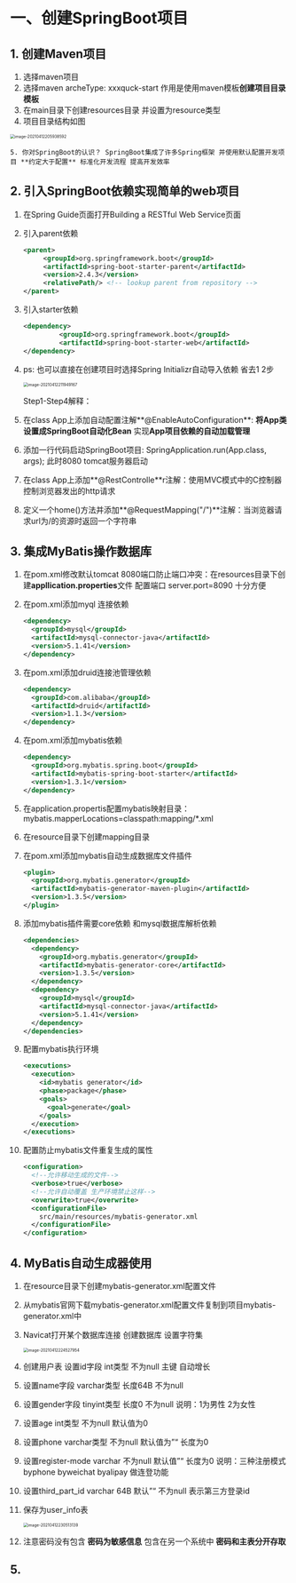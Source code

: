 # 一、创建SpringBoot项目

## 1. 创建Maven项目

1. 选择maven项目
2. 选择maven archeType: xxxquck-start 作用是使用maven模板**创建项目目录模板**
3. 在main目录下创建resources目录 并设置为resource类型
4. 项目目录结构如图

<img src="https://tva1.sinaimg.cn/large/008eGmZEgy1gph9dguj4bj30dm0est9n.jpg" alt="image-20210412205938592" style="zoom:50%;" />

	5. 你对SpringBoot的认识？ SpringBoot集成了许多Spring框架 并使用默认配置开发项目 **约定大于配置** 标准化开发流程 提高开发效率

## 2. 引入SpringBoot依赖实现简单的web项目



1. 在Spring Guide页面打开Building a RESTful Web Service页面

2. 引入parent依赖

   ```xml
   <parent>
   		<groupId>org.springframework.boot</groupId>
   		<artifactId>spring-boot-starter-parent</artifactId>
   		<version>2.4.3</version>
   		<relativePath/> <!-- lookup parent from repository -->
   </parent>
   ```

3. 引入starter依赖

   ```xml
   <dependency>
   			<groupId>org.springframework.boot</groupId>
   			<artifactId>spring-boot-starter-web</artifactId>
   </dependency>
   ```

4. ps: 也可以直接在创建项目时选择Spring Initializr自动导入依赖 省去1 2步

   <img src="https://tva1.sinaimg.cn/large/008eGmZEgy1gphd47dgw2j30ei0ew759.jpg" alt="image-20210412211949167" style="zoom:50%;" />

   

   Step1-Step4解释：

5. 在class App上添加自动配置注解**@EnableAutoConfiguration**: **将App类设置成SpringBoot自动化Bean** 实现**App项目依赖的自动加载管理**

6. 添加一行代码启动SpringBoot项目: SpringApplication.run(App.class, args); 此时8080 tomcat服务器启动 

7. 在class App上添加**@RestControlle**r注解：使用MVC模式中的C控制器 控制浏览器发出的http请求

8. 定义一个home()方法并添加**@RequestMapping("/")**注解：当浏览器请求url为/的资源时返回一个字符串

## 3. 集成MyBatis操作数据库

1. 在pom.xml修改默认tomcat 8080端口防止端口冲突：在resources目录下创建**appllication.properties**文件 配置端口 server.port=8090 十分方便

2. 在pom.xml添加myql 连接依赖

   ```xml
   <dependency>
     <groupId>mysql</groupId>
     <artifactId>mysql-connector-java</artifactId>
     <version>5.1.41</version>
   </dependency>
   ```

3. 在pom.xml添加druid连接池管理依赖

   ```xml
   <dependency>
     <groupId>com.alibaba</groupId>
     <artifactId>druid</artifactId>
     <version>1.1.3</version>
   </dependency>
   ```

4. 在pom.xml添加mybatis依赖

   ```xml
   <dependency>
     <groupId>org.mybatis.spring.boot</groupId>
     <artifactId>mybatis-spring-boot-starter</artifactId>
     <version>1.3.1</version>
   </dependency>
   ```

5. 在application.propertis配置mybatis映射目录：mybatis.mapperLocations=classpath:mapping/*.xml

6. 在resource目录下创建mapping目录

7. 在pom.xml添加mybatis自动生成数据库文件插件 

   ```xml
   <plugin>
     <groupId>org.mybatis.generator</groupId>
     <artifactId>mybatis-generator-maven-plugin</artifactId>
     <version>1.3.5</version>
   </plugin>
   ```

8. 添加mybatis插件需要core依赖 和mysql数据库解析依赖

   ```xml
   <dependencies>
     <dependency>
       <groupId>org.mybatis.generator</groupId>
       <artifactId>mybatis-generator-core</artifactId>
       <version>1.3.5</version>
     </dependency>
     <dependency>
       <groupId>mysql</groupId>
       <artifactId>mysql-connector-java</artifactId>
       <version>5.1.41</version>
     </dependency>
   </dependencies>
   ```

9. 配置mybatis执行环境

   ```xml
   <executions>
     <execution>
       <id>mybatis generator</id>
       <phase>package</phase>
       <goals>
         <goal>generate</goal>
       </goals>
     </execution>
   </executions>
   ```

10. 配置防止mybatis文件重复生成的属性

    ```xml
    <configuration>
      <!--允许移动生成的文件-->
      <verbose>true</verbose>
      <!--允许自动覆盖 生产环境禁止这样-->
      <overwrite>true</overwrite>
      <configurationFile>
        src/main/resources/mybatis-generator.xml
      </configurationFile>
    </configuration>
    ```

    

## 4. MyBatis自动生成器使用

1. 在resource目录下创建mybatis-generator.xml配置文件

2. 从mybatis官网下载mybatis-generator.xml配置文件复制到项目mybatis-generator.xml中

3. Navicat打开某个数据库连接 创建数据库 设置字符集

   <img src="https://tva1.sinaimg.cn/large/008eGmZEgy1gphd44y0n9j311m0b6aba.jpg" alt="image-20210412224527954" style="zoom:50%;" />

   

4. 创建用户表 设置id字段 int类型 不为null 主键 自动增长

5. 设置name字段 varchar类型 长度64B 不为null

6. 设置gender字段 tinyint类型 长度0 不为null  说明：1为男性 2为女性

7. 设置age int类型 不为null 默认值为0

8. 设置phone varchar类型 不为null 默认值为”“ 长度为0

9. 设置register-mode varchar 不为null 默认值”“ 长度为0 说明：三种注册模式byphone byweichat byalipay 做连登功能

10. 设置third_part_id varchar 64B 默认”“ 不为null 表示第三方登录id

11. 保存为user_info表

    <img src="https://tva1.sinaimg.cn/large/008eGmZEgy1gphd45x1dhj31oa0gegpd.jpg" alt="image-20210412230513139" style="zoom:50%;" />

12. 注意密码没有包含 **密码为敏感信息** 包含在另一个系统中 **密码和主表分开存取**





## 5.































































